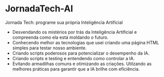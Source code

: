 # JornadaTech-AI
Jornada Tech: programe sua própria Inteligência Artificial

 - Desvendando os mistérios por trás da Inteligência Artificial e compreenda como ela está moldando o futuro.
 - Conhecendo melhor as tecnologias que usei  criando uma página HTML simples para testar nosso ambiente.
 - Criando scripts poderosos para potencializar o desempenho da IA.
 - Criando scripts e testing e entendendo como controlar a IA.
 - Evitando armadilhas comuns e otimizando as criações. Utilzando as melhores práticas para garantir que a IA brilhe com eficiência.
